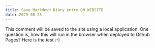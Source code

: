 ```yaml
---
title: Save Markdown Diary entry ON WEBSITE
date: 2025-08-25
---
```


This comment will be saved to the site using a local application. One question is, how this will run in the browser when deployed to Github Pages?  Here is the test :-)
